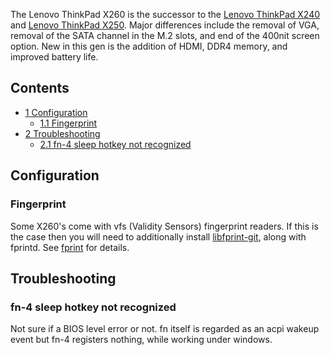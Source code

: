 The Lenovo ThinkPad X260 is the successor to the [Lenovo ThinkPad X240](/index.php/Lenovo_ThinkPad_X240 "Lenovo ThinkPad X240") and [Lenovo ThinkPad X250](/index.php/Lenovo_ThinkPad_X250 "Lenovo ThinkPad X250"). Major differences include the removal of VGA, removal of the SATA channel in the M.2 slots, and end of the 400nit screen option. New in this gen is the addition of HDMI, DDR4 memory, and improved battery life.

## Contents

*   [1 Configuration](#Configuration)
    *   [1.1 Fingerprint](#Fingerprint)
*   [2 Troubleshooting](#Troubleshooting)
    *   [2.1 fn-4 sleep hotkey not recognized](#fn-4_sleep_hotkey_not_recognized)

## Configuration

### Fingerprint

Some X260's come with vfs (Validity Sensors) fingerprint readers. If this is the case then you will need to additionally install [libfprint-git](https://aur.archlinux.org/packages/libfprint-git/), along with fprintd. See [fprint](/index.php/Fprint "Fprint") for details.

## Troubleshooting

### fn-4 sleep hotkey not recognized

Not sure if a BIOS level error or not. fn itself is regarded as an acpi wakeup event but fn-4 registers nothing, while working under windows.